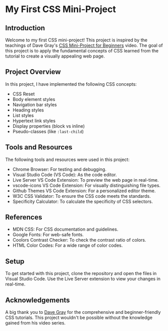 # My First CSS Mini-Project

## Introduction
Welcome to my first CSS mini-project! This project is inspired by the teachings of Dave Gray's [CSS Mini-Project for Beginners](https://www.youtube.com/watch?v=rwTs9NR3Du8) video. The goal of this project is to apply the fundamental concepts of CSS learned from the tutorial to create a visually appealing web page.

## Project Overview
In this project, I have implemented the following CSS concepts:
- CSS Reset
- Body element styles
- Navigation bar styles
- Heading styles
- List styles
- Hypertext link styles
- Display properties (block vs inline)
- Pseudo-classes (like `:last-child`)

## Tools and Resources
The following tools and resources were used in this project:
- Chrome Browser: For testing and debugging.
- Visual Studio Code (VS Code): As the code editor.
- Live Server VS Code Extension: To preview the web page in real-time.
- vscode-icons VS Code Extension: For visually distinguishing file types.
- Github Themes VS Code Extension: For a personalized editor theme.
- W3C CSS Validator: To ensure the CSS code meets the standards.
- Specificity Calculator: To calculate the specificity of CSS selectors.

## References
- MDN CSS: For CSS documentation and guidelines.
- Google Fonts: For web-safe fonts.
- Coolors Contrast Checker: To check the contrast ratio of colors.
- HTML Color Codes: For a wide range of color codes.

## Setup
To get started with this project, clone the repository and open the files in Visual Studio Code. Use the Live Server extension to view your changes in real-time.

## Acknowledgements
A big thank you to [Dave Gray](https://github.com/gitdagray) for the comprehensive and beginner-friendly CSS tutorials. This project wouldn't be possible without the knowledge gained from his video series.
